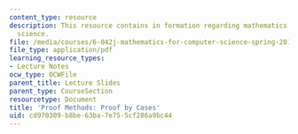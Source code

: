 ```yaml
---
content_type: resource
description: This resource contains in formation regarding mathematics for computer
  science.
file: /media/courses/6-042j-mathematics-for-computer-science-spring-2015/cd970309b8be63ba7e755cf286a9bc44_MIT6_042JS16_ProofCases.pdf
file_type: application/pdf
learning_resource_types:
- Lecture Notes
ocw_type: OCWFile
parent_title: Lecture Slides
parent_type: CourseSection
resourcetype: Document
title: 'Proof Methods: Proof by Cases'
uid: cd970309-b8be-63ba-7e75-5cf286a9bc44
---
```

